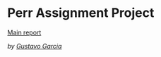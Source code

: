 # Perr Assignment Project

[Main report][1]

[1]: https://guscastles.github.io/practical_machine_learning_in_R/Peer-graded%20Assignment:%20Prediction%20Assignment%20Writeup.html

*by [Gustavo Garcia][2]*

[2]: mailto:guscastles@gmail.com
